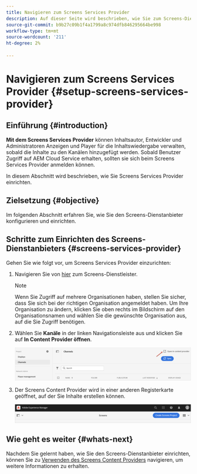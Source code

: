 ```yaml
---
title: Navigieren zum Screens Services Provider
description: Auf dieser Seite wird beschrieben, wie Sie zum Screens-Dienstanbieter navigieren.
source-git-commit: b9b27c09b1f4a1799a8c974dfb846295664be998
workflow-type: tm+mt
source-wordcount: '211'
ht-degree: 2%

---
```



# Navigieren zum Screens Services Provider {#setup-screens-services-provider}

## Einführung {#introduction}

**Mit dem Screens Services Provider** können Inhaltsautor, Entwickler und Administratoren Anzeigen und Player für die Inhaltswiedergabe verwalten, sobald die Inhalte zu den Kanälen hinzugefügt werden. Sobald Benutzer Zugriff auf AEM Cloud Service erhalten, sollten sie sich beim Screens Services Provider anmelden können.

In diesem Abschnitt wird beschrieben, wie Sie Screens Services Provider einrichten.


## Zielsetzung {#objective}

Im folgenden Abschnitt erfahren Sie, wie Sie den Screens-Dienstanbieter konfigurieren und einrichten.

## Schritte zum Einrichten des Screens-Dienstanbieters {#screens-services-provider}

Gehen Sie wie folgt vor, um Screens Services Provider einzurichten:

1. Navigieren Sie von [hier](https://experience.adobe.com/screens) zum Screens-Dienstleister.

   >[!NOTE]
   >Wenn Sie Zugriff auf mehrere Organisationen haben, stellen Sie sicher, dass Sie sich bei der richtigen Organisation angemeldet haben. Um Ihre Organisation zu ändern, klicken Sie oben rechts im Bildschirm auf den Organisationsnamen und wählen Sie die gewünschte Organisation aus, auf die Sie Zugriff benötigen.

1. Wählen Sie **Kanäle** in der linken Navigationsleiste aus und klicken Sie auf **In Content Provider öffnen**.

   ![Bild](/help/screens-cloud/assets/configure/configure-screens1.png)

1. Der Screens Content Provider wird in einer anderen Registerkarte geöffnet, auf der Sie Inhalte erstellen können.

   ![Bild](/help/screens-cloud/assets/configure/configure-screens2.png)

## Wie geht es weiter {#whats-next}

Nachdem Sie gelernt haben, wie Sie den Screens-Dienstanbieter einrichten, können Sie zu [Verwenden des Screens Content Providers](/help/screens-cloud/configuring/using-screens-content-provider.md) navigieren, um weitere Informationen zu erhalten.

